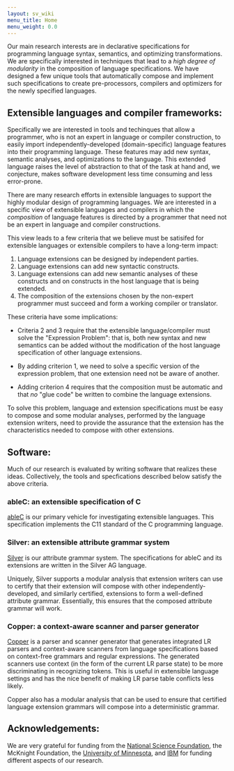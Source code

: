 ```yaml
---
layout: sv_wiki
menu_title: Home
menu_weight: 0.0
---
```


Our main research interests are in declarative specifications for
programming language syntax, semantics, and optimizing
transformations.  We are specifically interested in techniques that
lead to a *high degree of modularity* in the composition of language
specifications.  We have designed a few unique tools that
automatically compose and implement such specifications to create
pre-processors, compilers and optimizers for the newly specified
languages.

## Extensible languages and compiler frameworks:

Specifically we are interested in tools and techinques that allow a
programmer, who is not an expert in language or compiler construction,
to easily import independently-developed (domain-specific) language
features into their programming language.  These features may add new
syntax, semantic analyses, and optimizations to the language.  This
extended language raises the level of abstraction to that of the task
at hand and, we conjecture, makes software development less time
consuming and less error-prone.

There are many research efforts in extensible languages to support the
highly modular design of programming languages.  We are interested in
a specific view of extensible languages and compilers in which the
*composition* of language features is directed by a programmer that
need not be an expert in language and compiler constructions.

This view leads to a few criteria that we believe must be satisifed
for extensible languages or extensible compilers to have a long-term
impact: 

1. Language extensions can be designed by independent parties.
2. Language extensions can add new syntactic constructs.
3. Language extensions can add new semantic analyses of these
   constructs and on constructs in the host language that is being
   extended.
4. The composition of the extensions chosen by the non-expert
   programmer must succeed and form a working compiler or translator.

These criteria have some implications:

* Criteria 2 and 3 require that the extensible language/compiler must
  solve the "Expression Problem": that is, both new syntax and new
  semantics can be added without the modification of the host language
  specification of other language extensions.

* By adding criterion 1, we need to solve a specific version of
  the expression problem, that one extension need not be aware of
  another. 

* Adding criterion 4 requires that the composition must be automatic
  and that *no* "glue code" be written to combine the language
  extensions. 

To solve this problem, language and extension specifications must be
easy to compose and some modular analyses, performed by the language
extension writers, need to provide the assurance that the extension
has the characteristics needed to compose with other extensions.

## Software:
Much of our research is evaluated by writing software that realizes
these ideas.  Collectively, the tools and specfications described
below satisfy the above criteria.


### ableC: an extensible specification of C

[ableC](ableC/index.html) is our primary vehicle for investigating
extensible languages.  This specification implements the C11 standard
of the C programming language.


### Silver: an extensible attribute grammar system

[Silver](silver) is our attribute grammar system.  The specifications
for ableC and its extensions are written in the Silver AG language. 

Uniquely, Silver supports a modular analysis that extension writers
can use to certify that their extension will compose with other
independently-developed, and similarly certified, extensions to form a
well-defined attribute grammar.  Essentially, this ensures that the
composed attribute grammar will work. 


### Copper: a context-aware scanner and parser generator

[Copper](copper/index.html) is a parser and scanner generator that
generates integrated LR parsers and context-aware scanners from
language specifications based on context-free grammars and regular
expressions. The generated scanners use context (in the form of the
current LR parse state) to be more discriminating in recognizing
tokens.  This is useful in extensible language settings and has the
nice benefit of making LR parse table conflicts less likely. 

Copper also has a modular analysis that can be used to ensure that
certified language extension grammars will compose into a
deterministic grammar. 

## Acknowledgements:

We are very grateful for funding from the [National Science
Foundation](http://www.nsf.gov/), the McKnight Foundation, the
[University of Minnesota](http://www.umn.edu), and
[IBM](http://ibm.com) for funding different aspects of our research. 
